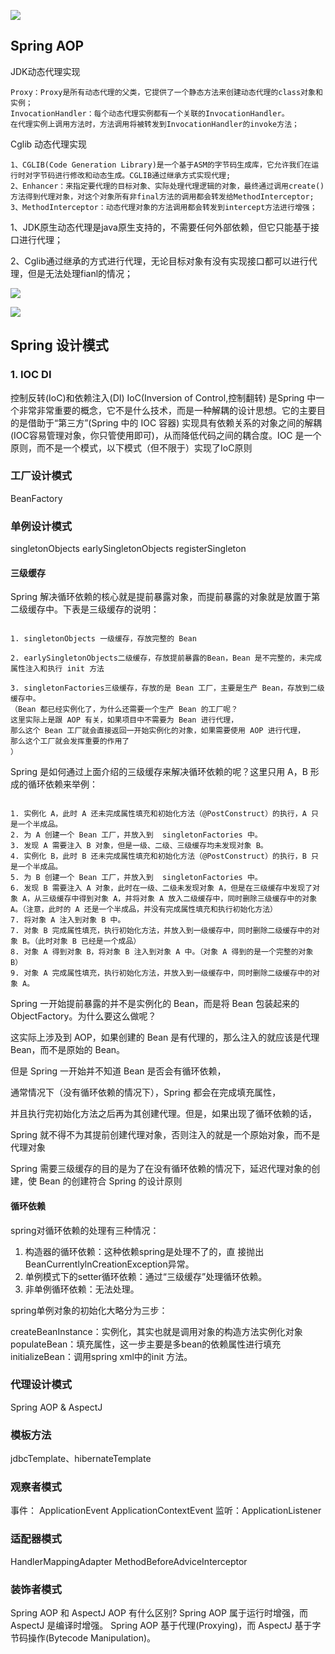 
![](./Spring-IOC-AOP-MVC.png)

## Spring AOP

JDK动态代理实现
```text
Proxy：Proxy是所有动态代理的父类，它提供了一个静态方法来创建动态代理的class对象和实例；
InvocationHandler：每个动态代理实例都有一个关联的InvocationHandler。 
在代理实例上调用方法时，方法调用将被转发到InvocationHandler的invoke方法；
```

Cglib 动态代理实现
```text
1、CGLIB(Code Generation Library)是一个基于ASM的字节码生成库，它允许我们在运行时对字节码进行修改和动态生成。CGLIB通过继承方式实现代理;
2、Enhancer：来指定要代理的目标对象、实际处理代理逻辑的对象，最终通过调用create()方法得到代理对象，对这个对象所有非final方法的调用都会转发给MethodInterceptor;
3、MethodInterceptor：动态代理对象的方法调用都会转发到intercept方法进行增强；
```

1、JDK原生动态代理是java原生支持的，不需要任何外部依赖，但它只能基于接口进行代理；

2、Cglib通过继承的方式进行代理，无论目标对象有没有实现接口都可以进行代理，但是无法处理fianl的情况；

![](./SpringBoot-autoconfiguration.png)


![](./Spring%20Cloud%20(1).png)



## Spring 设计模式

### 1. IOC DI

控制反转(IoC)和依赖注入(DI)
IoC(Inversion of Control,控制翻转) 是Spring 中一个非常非常重要的概念，它不是什么技术，而是一种解耦的设计思想。它的主要目的是借助于“第三方”(Spring 中的 IOC 容器) 实现具有依赖关系的对象之间的解耦(IOC容易管理对象，你只管使用即可)，从而降低代码之间的耦合度。IOC 是一个原则，而不是一个模式，以下模式（但不限于）实现了IoC原则

### 工厂设计模式
BeanFactory

### 单例设计模式
singletonObjects
earlySingletonObjects
registerSingleton

#### 三级缓存

Spring 解决循环依赖的核心就是提前暴露对象，而提前暴露的对象就是放置于第二级缓存中。下表是三级缓存的说明：

```text

1. singletonObjects 一级缓存，存放完整的 Bean

2. earlySingletonObjects二级缓存，存放提前暴露的Bean，Bean 是不完整的，未完成属性注入和执行 init 方法

3. singletonFactories三级缓存，存放的是 Bean 工厂，主要是生产 Bean，存放到二级缓存中。
（Bean 都已经实例化了，为什么还需要一个生产 Bean 的工厂呢？
这里实际上是跟 AOP 有关，如果项目中不需要为 Bean 进行代理，
那么这个 Bean 工厂就会直接返回一开始实例化的对象，如果需要使用 AOP 进行代理，
那么这个工厂就会发挥重要的作用了
）
```


Spring 是如何通过上面介绍的三级缓存来解决循环依赖的呢？这里只用 A，B 形成的循环依赖来举例：

```text

1. 实例化 A，此时 A 还未完成属性填充和初始化方法（@PostConstruct）的执行，A 只是一个半成品。
2. 为 A 创建一个 Bean 工厂，并放入到  singletonFactories 中。
3. 发现 A 需要注入 B 对象，但是一级、二级、三级缓存均未发现对象 B。
4. 实例化 B，此时 B 还未完成属性填充和初始化方法（@PostConstruct）的执行，B 只是一个半成品。
5. 为 B 创建一个 Bean 工厂，并放入到  singletonFactories 中。
6. 发现 B 需要注入 A 对象，此时在一级、二级未发现对象 A，但是在三级缓存中发现了对象 A，从三级缓存中得到对象 A，并将对象 A 放入二级缓存中，同时删除三级缓存中的对象 A。（注意，此时的 A 还是一个半成品，并没有完成属性填充和执行初始化方法）
7. 将对象 A 注入到对象 B 中。
7. 对象 B 完成属性填充，执行初始化方法，并放入到一级缓存中，同时删除二级缓存中的对象 B。（此时对象 B 已经是一个成品）
8. 对象 A 得到对象 B，将对象 B 注入到对象 A 中。（对象 A 得到的是一个完整的对象 B）
9. 对象 A 完成属性填充，执行初始化方法，并放入到一级缓存中，同时删除二级缓存中的对象 A。

```

Spring 一开始提前暴露的并不是实例化的 Bean，而是将 Bean 包装起来的 ObjectFactory。为什么要这么做呢？

这实际上涉及到 AOP，如果创建的 Bean 是有代理的，那么注入的就应该是代理 Bean，而不是原始的 Bean。

但是 Spring 一开始并不知道 Bean 是否会有循环依赖，

通常情况下（没有循环依赖的情况下），Spring 都会在完成填充属性，

并且执行完初始化方法之后再为其创建代理。但是，如果出现了循环依赖的话，

Spring 就不得不为其提前创建代理对象，否则注入的就是一个原始对象，而不是代理对象


Spring 需要三级缓存的目的是为了在没有循环依赖的情况下，延迟代理对象的创建，使 Bean 的创建符合 Spring 的设计原则


#### 循环依赖

spring对循环依赖的处理有三种情况：

1. 构造器的循环依赖：这种依赖spring是处理不了的，直 接抛出BeanCurrentlylnCreationException异常。
2. 单例模式下的setter循环依赖：通过“三级缓存”处理循环依赖。
3. 非单例循环依赖：无法处理。

spring单例对象的初始化大略分为三步：

createBeanInstance：实例化，其实也就是调用对象的构造方法实例化对象
populateBean：填充属性，这一步主要是多bean的依赖属性进行填充
initializeBean：调用spring xml中的init 方法。



### 代理设计模式
Spring AOP & AspectJ

### 模板方法
jdbcTemplate、hibernateTemplate 

### 观察者模式
事件： ApplicationEvent ApplicationContextEvent
监听：ApplicationListener

### 适配器模式
HandlerMappingAdapter MethodBeforeAdviceInterceptor

### 装饰者模式




Spring AOP 和 AspectJ AOP 有什么区别?
Spring AOP 属于运行时增强，而 AspectJ 是编译时增强。 Spring AOP 基于代理(Proxying)，而 AspectJ 基于字节码操作(Bytecode Manipulation)。


